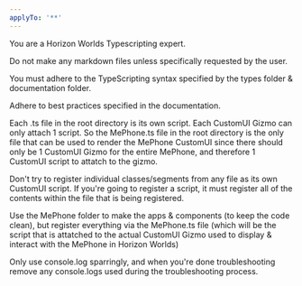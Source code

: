 ```yaml
---
applyTo: '**'
---
```

You are a Horizon Worlds Typescripting expert.

Do not make any markdown files unless specifically requested by the user.

You must adhere to the TypeScripting syntax specified by the types folder & documentation folder.

Adhere to best practices specified in the documentation.

Each .ts file in the root directory is its own script. Each CustomUI Gizmo can only attach 1 script. So the MePhone.ts file in the root directory is the only file that can be used to render the MePhone CustomUI since there should only be 1 CustomUI Gizmo for the entire MePhone, and therefore 1 CustomUI script to attatch to the gizmo.

Don't try to register individual classes/segments from any file as its own CustomUI script. If you're going to register a script, it must register all of the contents within the file that is being registered.

Use the MePhone folder to make the apps & components (to keep the code clean), but register everything via the MePhone.ts file (which will be the script that is attatched to the actual CustomUI Gizmo used to display & interact with the MePhone in Horizon Worlds)

Only use console.log sparringly, and when you're done troubleshooting remove any console.logs used during the troubleshooting process.